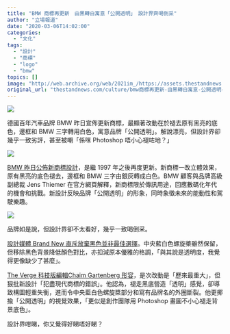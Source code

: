 ```yaml
---
title: "BMW 商標再更新　由黑轉白寓意「公開透明」　設計界齊喝倒采"
author: "立場報道"
date: "2020-03-06T14:02:00"
categories:
  - "文化"
tags:
  - "設計"
  - "商標"
  - "logo"
  - "bmw"
topics: []
image: "http://web.archive.org/web/2021im_/https://assets.thestandnews.com/media/photos/bmw-13_QburG_Qiaesyn.png"
original_url: "thestandnews.com/culture/bmw商標再更新-由黑轉白寓意-公開透明-設計界齊喝倒采"
---
```

![](http://web.archive.org/web/2021im_/https://assets.thestandnews.com/media/photos/bmw-13_QburG_Qiaesyn.png)

德國百年汽車品牌 BMW 昨日宣佈更新商標，最顯著改動在於褪去原有黑亮的底色，邊框和 BMW 三字轉用白色，寓意品牌「公開透明」。解說漂亮，但設計界卻幾乎一致劣評，甚至被嘲「係咪 Photoshop 唔小心褪咗地？」

![](http://web.archive.org/web/2021im_/https://assets.thestandnews.com/media/photos/E89EA2E5B995E688AAE59C96202020-03-0620E4B88BE58D882.01.10_HkuoL_Fp0lNDf.png)

[BMW 昨日公佈新商標設計](http://web.archive.org/web/20211229132955/https://www.bmw.com/en/automotive-life/bmw-logo-meaning-history1.html)，是繼 1997 年之後再度更新。新商標一改立體效果，原有黑亮的底色褪去，邊框和 BMW 三字由銀灰轉成白色。BMW 顧客與品牌高級副總裁 Jens Thiemer 在官方網頁解釋，新商標限於傳訊用途，回應數碼化年代的機會和挑戰。新設計反映品牌「公開透明」的形象，同時象徵未來的能動性和駕駛樂趣。

![](http://web.archive.org/web/2021im_/https://assets.thestandnews.com/media/photos/E89EA2E5B995E688AAE59C96202020-03-0620E4B88BE58D881.58.51_khy3p_EdydsXN.png)

品牌如是說，但設計界卻不太看好，幾乎一致喝倒采。

[設計媒體 Brand New 直斥放棄黑色並非最佳選擇](http://web.archive.org/web/20211229132955/https://www.underconsideration.com/brandnew/archives/new_logo_for_bmw.php?fbclid=IwAR1hzaTQfQxUNmzaO4TRYe-nGgIkyGnfNPXG6zObzVMJnO3AWR9uoxYVgYg)。中央藍白色螺旋槳雖然保留，但移除黑色背景降低顏色對比，亦扣減原本優雅的格調，「與其說是透明度，我覺得更像缺少了甚麼」。

[The Verge 科技版編輯Chaim Gartenberg 形容](http://web.archive.org/web/20211229132955/https://www.theverge.com/2020/3/4/21163766/bmw-new-flat-logo-design-bad-transparent-background-cars?fbclid=IwAR2zGXx8cefGMv65krlZTLMTogj8ZBDcjX4BxGtaCD1mhd7B892-pdKqiTs)，是次改動是「歷來最重大」，但狠批新設計「犯盡現代商標的錯誤」。他認為，褪走黑底營造「透明」感覺，卻導致構圖輕重失衡，進而令中央藍白色螺旋槳部分和寫有品牌名的外圈斷裂。他更揶揄「公開透明」的視覺效果，「更似是創作團隊用 Photoshop 畫圖不小心褪走背景底色」。

設計界咁睇，你又覺得好睇唔好睇？